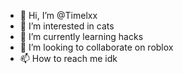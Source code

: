 - 👋 Hi, I’m @Timelxx
- 👀 I’m interested in cats
- 🌱 I’m currently learning hacks
- 💞️ I’m looking to collaborate on roblox
- 📫 How to reach me idk

<!---
Timelxx/Timelxx is a ✨ special ✨ repository because its `README.md` (this file) appears on your GitHub profile.
You can click the Preview link to take a look at your changes.
--->
